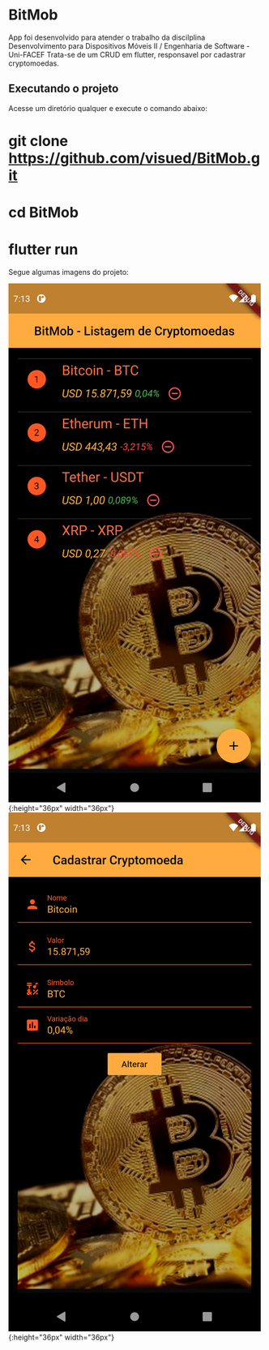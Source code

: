 # BitMob

App foi desenvolvido para atender o trabalho da discilplina Desenvolvimento para Dispositivos Móveis II / Engenharia de Software -  Uni-FACEF
Trata-se de um CRUD em flutter, responsavel por cadastrar cryptomoedas.

## Executando o projeto

Acesse um diretório qualquer e execute o comando abaixo:

# git clone https://github.com/visued/BitMob.git
# cd BitMob
# flutter run

Segue algumas imagens do projeto:

![img](/screenshots/Screenshot_01.png?raw=true "Foto 1"){:height="36px" width="36px"} ![img](/screenshots/Screenshot_02.png?raw=true "Foto 2"){:height="36px" width="36px"}